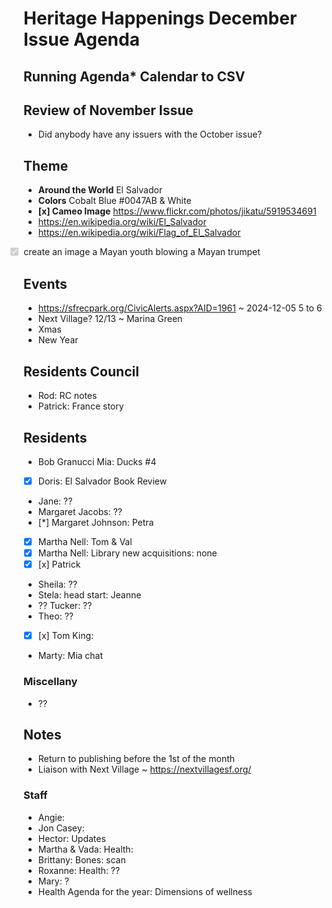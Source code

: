 # Heritage Happenings December Issue Agenda

## Running Agenda* Calendar to CSV


## Review of November Issue

* Did anybody have any issuers with the October issue?

## Theme

* **Around the World** El Salvador
* **Colors** Cobalt Blue #0047AB &amp; White
* **[x] Cameo Image** <a href="https://www.flickr.com/photos/jikatu/5919534691">https://www.flickr.com/photos/jikatu/5919534691</a>
* <a href="https://en.wikipedia.org/wiki/El_Salvador">https://en.wikipedia.org/wiki/El_Salvador</a>
* <a href="https://en.wikipedia.org/wiki/Flag_of_El_Salvador">https://en.wikipedia.org/wiki/Flag_of_El_Salvador</a>
<li class="task-list-item" style="list-style-type: none;"><input type="checkbox" disabled="" style="margin: 0px 0.35em 0.25em -1.6em; vertical-align: middle;" checked=""> create an image a Mayan youth blowing a Mayan trumpet

## Events

* <a href="https://sfrecpark.org/CivicAlerts.aspx?AID=1961">https://sfrecpark.org/CivicAlerts.aspx?AID=1961</a> ~ 2024-12-05 5 to 6
* Next Village? 12/13 ~ Marina Green
* Xmas
* New Year

## Residents Council

* Rod: RC notes
* Patrick: France story

## Residents

* Bob Granucci Mia: Ducks #4
* [x] Doris: El Salvador Book Review
* Jane: ??
* Margaret Jacobs: ??
* [*] Margaret Johnson: Petra
* [x] Martha Nell: Tom &amp; Val
* [x] Martha Nell: Library new acquisitions: none
* [x] [x] Patrick
* Sheila: ??
* Stela: head start: Jeanne
* ?? Tucker: ??
* Theo: ??
* [x] [x] Tom King:
* Marty: Mia chat

### Miscellany

* ??

## Notes

* Return to publishing before the 1st of the month
* Liaison with Next Village ~ <a href="https://nextvillagesf.org/">https://nextvillagesf.org/</a>

### Staff

* Angie:
* Jon Casey:
* Hector: Updates
* Martha &amp; Vada: Health:
* Brittany: Bones: scan
* Roxanne: Health: ??
* Mary: ?
* Health Agenda for the year: Dimensions of wellness
